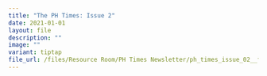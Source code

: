 ```yaml
---
title: "The PH Times: Issue 2"
date: 2021-01-01
layout: file
description: ""
image: ""
variant: tiptap
file_url: /files/Resource Room/PH Times Newsletter/ph_times_issue_02__final_.pdf
---
```

